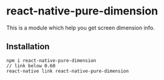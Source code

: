 # react-native-pure-dimension

This is a module which help you get screen dimension info.

## Installation

```
npm i react-native-pure-dimension
// link below 0.60
react-native link react-native-pure-dimension
```
